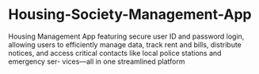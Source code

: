 # Housing-Society-Management-App
 Housing Management App featuring secure user ID and password login, allowing users to efficiently manage data, track rent and bills, distribute notices, and access critical contacts like local police stations and emergency ser- vices—all in one streamlined platform
